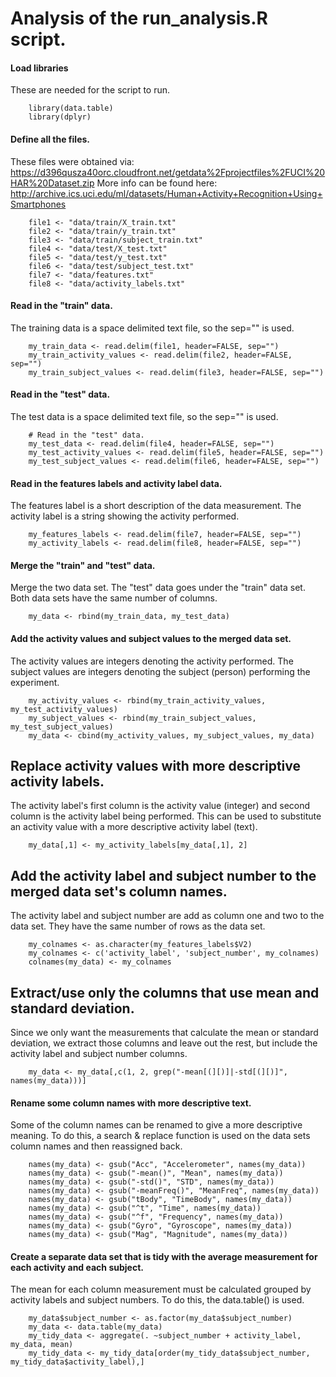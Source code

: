 
# Analysis of the run_analysis.R script.

#### Load libraries
These are needed for the script to run.
```{r}
    library(data.table)
    library(dplyr)
```

#### Define all the files.
These files were obtained via:
    https://d396qusza40orc.cloudfront.net/getdata%2Fprojectfiles%2FUCI%20HAR%20Dataset.zip
More info can be found here:
    http://archive.ics.uci.edu/ml/datasets/Human+Activity+Recognition+Using+Smartphones
```{r}
    file1 <- "data/train/X_train.txt"
    file2 <- "data/train/y_train.txt"
    file3 <- "data/train/subject_train.txt"
    file4 <- "data/test/X_test.txt"
    file5 <- "data/test/y_test.txt"
    file6 <- "data/test/subject_test.txt"
    file7 <- "data/features.txt"
    file8 <- "data/activity_labels.txt"
```

#### Read in the "train" data.
The training data is a space delimited text file, so the sep="" is used.
```{r}
    my_train_data <- read.delim(file1, header=FALSE, sep="")
    my_train_activity_values <- read.delim(file2, header=FALSE, sep="")
    my_train_subject_values <- read.delim(file3, header=FALSE, sep="")
```

#### Read in the "test" data.
The test data is a space delimited text file, so the sep="" is used.
```{r}
    # Read in the "test" data.
    my_test_data <- read.delim(file4, header=FALSE, sep="")
    my_test_activity_values <- read.delim(file5, header=FALSE, sep="")
    my_test_subject_values <- read.delim(file6, header=FALSE, sep="")
```

#### Read in the features labels and activity label data.
The features label is a short description of the data measurement. The activity label is a string showing the activity performed.
```{r}
    my_features_labels <- read.delim(file7, header=FALSE, sep="")
    my_activity_labels <- read.delim(file8, header=FALSE, sep="")
```

#### Merge the "train" and "test" data.
Merge the two data set. The "test" data goes under the "train" data set. Both data sets have the same number of columns.
```{r}
    my_data <- rbind(my_train_data, my_test_data)
```

#### Add the activity values and subject values to the merged data set.
The activity values are integers denoting the activity performed. The subject values are integers denoting the subject (person) performing the experiment.
```{r}
    my_activity_values <- rbind(my_train_activity_values, my_test_activity_values)
    my_subject_values <- rbind(my_train_subject_values, my_test_subject_values)
    my_data <- cbind(my_activity_values, my_subject_values, my_data)
```

## Replace activity values with more descriptive activity labels.
The activity label's first column is the activity value (integer) and second column is the activity label being performed. This can be used to substitute an activity value with a more descriptive activity label (text).
```{r}
    my_data[,1] <- my_activity_labels[my_data[,1], 2]
```

## Add the activity label and subject number to the merged data set's column names.
The activity label and subject number are add as column one and two to the data set. They have the same number of rows as the data set.
```{r}
    my_colnames <- as.character(my_features_labels$V2)
    my_colnames <- c('activity_label', 'subject_number', my_colnames)
    colnames(my_data) <- my_colnames
```

## Extract/use only the columns that use mean and standard deviation.
Since we only want the measurements that calculate the mean or standard deviation, we extract those columns and leave out the rest, but include the activity label and subject number columns.
```{r}
    my_data <- my_data[,c(1, 2, grep("-mean[(][)]|-std[(][)]", names(my_data)))]
```

#### Rename some column names with more descriptive text.
Some of the column names can be renamed to give a more descriptive meaning. To do this, a search & replace function is used on the data sets column names and then reassigned back.
```{r}
    names(my_data) <- gsub("Acc", "Accelerometer", names(my_data))
    names(my_data) <- gsub("-mean()", "Mean", names(my_data))
    names(my_data) <- gsub("-std()", "STD", names(my_data))
    names(my_data) <- gsub("-meanFreq()", "MeanFreq", names(my_data))
    names(my_data) <- gsub("tBody", "TimeBody", names(my_data))
    names(my_data) <- gsub("^t", "Time", names(my_data))
    names(my_data) <- gsub("^f", "Frequency", names(my_data))
    names(my_data) <- gsub("Gyro", "Gyroscope", names(my_data))
    names(my_data) <- gsub("Mag", "Magnitude", names(my_data))
```

#### Create a separate data set that is tidy with the average measurement for each activity and each subject.
The mean for each column measurement must be calculated grouped by activity labels and subject numbers. To do this, the data.table() is used.
```{r}
    my_data$subject_number <- as.factor(my_data$subject_number)
    my_data <- data.table(my_data)
    my_tidy_data <- aggregate(. ~subject_number + activity_label, my_data, mean)
    my_tidy_data <- my_tidy_data[order(my_tidy_data$subject_number, my_tidy_data$activity_label),]
```






